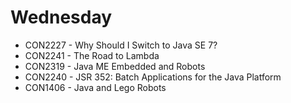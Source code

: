 # Wednesday # 
* CON2227 - Why Should I Switch to Java SE 7?
* CON2241 - The Road to Lambda
* CON2319 - Java ME Embedded and Robots 
* CON2240 - JSR 352: Batch Applications for the Java Platform 
* CON1406 - Java and Lego Robots
